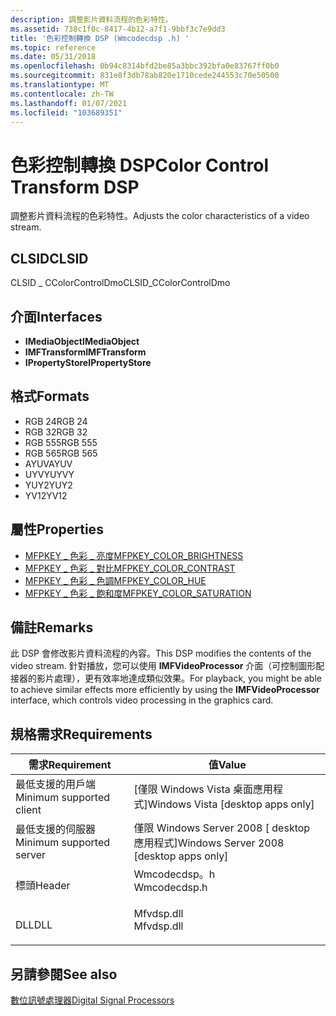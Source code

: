 ```yaml
---
description: 調整影片資料流程的色彩特性。
ms.assetid: 738c1f0c-8417-4b12-a7f1-9bbf3c7e9dd3
title: '色彩控制轉換 DSP (Wmcodecdsp .h) '
ms.topic: reference
ms.date: 05/31/2018
ms.openlocfilehash: 0b94c8314bfd2be85a3bbc392bfa0e83767ff0b0
ms.sourcegitcommit: 831e8f3db78ab820e1710cede244553c70e50500
ms.translationtype: MT
ms.contentlocale: zh-TW
ms.lasthandoff: 01/07/2021
ms.locfileid: "103689351"
---
```

# <a name="color-control-transform-dsp"></a><span data-ttu-id="dd5f6-103">色彩控制轉換 DSP</span><span class="sxs-lookup"><span data-stu-id="dd5f6-103">Color Control Transform DSP</span></span>

<span data-ttu-id="dd5f6-104">調整影片資料流程的色彩特性。</span><span class="sxs-lookup"><span data-stu-id="dd5f6-104">Adjusts the color characteristics of a video stream.</span></span>

## <a name="clsid"></a><span data-ttu-id="dd5f6-105">CLSID</span><span class="sxs-lookup"><span data-stu-id="dd5f6-105">CLSID</span></span>

<span data-ttu-id="dd5f6-106">CLSID \_ CColorControlDmo</span><span class="sxs-lookup"><span data-stu-id="dd5f6-106">CLSID\_CColorControlDmo</span></span>

## <a name="interfaces"></a><span data-ttu-id="dd5f6-107">介面</span><span class="sxs-lookup"><span data-stu-id="dd5f6-107">Interfaces</span></span>

-   <span data-ttu-id="dd5f6-108">**IMediaObject**</span><span class="sxs-lookup"><span data-stu-id="dd5f6-108">**IMediaObject**</span></span>
-   <span data-ttu-id="dd5f6-109">**IMFTransform**</span><span class="sxs-lookup"><span data-stu-id="dd5f6-109">**IMFTransform**</span></span>
-   <span data-ttu-id="dd5f6-110">**IPropertyStore**</span><span class="sxs-lookup"><span data-stu-id="dd5f6-110">**IPropertyStore**</span></span>

## <a name="formats"></a><span data-ttu-id="dd5f6-111">格式</span><span class="sxs-lookup"><span data-stu-id="dd5f6-111">Formats</span></span>

-   <span data-ttu-id="dd5f6-112">RGB 24</span><span class="sxs-lookup"><span data-stu-id="dd5f6-112">RGB 24</span></span>
-   <span data-ttu-id="dd5f6-113">RGB 32</span><span class="sxs-lookup"><span data-stu-id="dd5f6-113">RGB 32</span></span>
-   <span data-ttu-id="dd5f6-114">RGB 555</span><span class="sxs-lookup"><span data-stu-id="dd5f6-114">RGB 555</span></span>
-   <span data-ttu-id="dd5f6-115">RGB 565</span><span class="sxs-lookup"><span data-stu-id="dd5f6-115">RGB 565</span></span>
-   <span data-ttu-id="dd5f6-116">AYUV</span><span class="sxs-lookup"><span data-stu-id="dd5f6-116">AYUV</span></span>
-   <span data-ttu-id="dd5f6-117">UYVY</span><span class="sxs-lookup"><span data-stu-id="dd5f6-117">UYVY</span></span>
-   <span data-ttu-id="dd5f6-118">YUY2</span><span class="sxs-lookup"><span data-stu-id="dd5f6-118">YUY2</span></span>
-   <span data-ttu-id="dd5f6-119">YV12</span><span class="sxs-lookup"><span data-stu-id="dd5f6-119">YV12</span></span>

## <a name="properties"></a><span data-ttu-id="dd5f6-120">屬性</span><span class="sxs-lookup"><span data-stu-id="dd5f6-120">Properties</span></span>

-   [<span data-ttu-id="dd5f6-121">MFPKEY \_ 色彩 \_ 亮度</span><span class="sxs-lookup"><span data-stu-id="dd5f6-121">MFPKEY\_COLOR\_BRIGHTNESS</span></span>](mfpkey-color-brightness.md)
-   [<span data-ttu-id="dd5f6-122">MFPKEY \_ 色彩 \_ 對比</span><span class="sxs-lookup"><span data-stu-id="dd5f6-122">MFPKEY\_COLOR\_CONTRAST</span></span>](mfpkey-color-contrast.md)
-   [<span data-ttu-id="dd5f6-123">MFPKEY \_ 色彩 \_ 色調</span><span class="sxs-lookup"><span data-stu-id="dd5f6-123">MFPKEY\_COLOR\_HUE</span></span>](mfpkey-color-hue.md)
-   [<span data-ttu-id="dd5f6-124">MFPKEY \_ 色彩 \_ 飽和度</span><span class="sxs-lookup"><span data-stu-id="dd5f6-124">MFPKEY\_COLOR\_SATURATION</span></span>](mfpkey-color-saturation.md)

## <a name="remarks"></a><span data-ttu-id="dd5f6-125">備註</span><span class="sxs-lookup"><span data-stu-id="dd5f6-125">Remarks</span></span>

<span data-ttu-id="dd5f6-126">此 DSP 會修改影片資料流程的內容。</span><span class="sxs-lookup"><span data-stu-id="dd5f6-126">This DSP modifies the contents of the video stream.</span></span> <span data-ttu-id="dd5f6-127">針對播放，您可以使用 **IMFVideoProcessor** 介面（可控制圖形配接器的影片處理），更有效率地達成類似效果。</span><span class="sxs-lookup"><span data-stu-id="dd5f6-127">For playback, you might be able to achieve similar effects more efficiently by using the **IMFVideoProcessor** interface, which controls video processing in the graphics card.</span></span>

## <a name="requirements"></a><span data-ttu-id="dd5f6-128">規格需求</span><span class="sxs-lookup"><span data-stu-id="dd5f6-128">Requirements</span></span>



| <span data-ttu-id="dd5f6-129">需求</span><span class="sxs-lookup"><span data-stu-id="dd5f6-129">Requirement</span></span> | <span data-ttu-id="dd5f6-130">值</span><span class="sxs-lookup"><span data-stu-id="dd5f6-130">Value</span></span> |
|-------------------------------------|-----------------------------------------------------------------------------------------|
| <span data-ttu-id="dd5f6-131">最低支援的用戶端</span><span class="sxs-lookup"><span data-stu-id="dd5f6-131">Minimum supported client</span></span><br/> | <span data-ttu-id="dd5f6-132">\[僅限 Windows Vista 桌面應用程式\]</span><span class="sxs-lookup"><span data-stu-id="dd5f6-132">Windows Vista \[desktop apps only\]</span></span><br/>                                          |
| <span data-ttu-id="dd5f6-133">最低支援的伺服器</span><span class="sxs-lookup"><span data-stu-id="dd5f6-133">Minimum supported server</span></span><br/> | <span data-ttu-id="dd5f6-134">僅限 Windows Server 2008 \[ desktop 應用程式\]</span><span class="sxs-lookup"><span data-stu-id="dd5f6-134">Windows Server 2008 \[desktop apps only\]</span></span><br/>                                    |
| <span data-ttu-id="dd5f6-135">標頭</span><span class="sxs-lookup"><span data-stu-id="dd5f6-135">Header</span></span><br/>                   | <dl> <span data-ttu-id="dd5f6-136"><dt>Wmcodecdsp。h</dt></span><span class="sxs-lookup"><span data-stu-id="dd5f6-136"><dt>Wmcodecdsp.h</dt></span></span> </dl> |
| <span data-ttu-id="dd5f6-137">DLL</span><span class="sxs-lookup"><span data-stu-id="dd5f6-137">DLL</span></span><br/>                      | <dl> <span data-ttu-id="dd5f6-138"><dt>Mfvdsp.dll</dt></span><span class="sxs-lookup"><span data-stu-id="dd5f6-138"><dt>Mfvdsp.dll</dt></span></span> </dl>   |



## <a name="see-also"></a><span data-ttu-id="dd5f6-139">另請參閱</span><span class="sxs-lookup"><span data-stu-id="dd5f6-139">See also</span></span>

<dl> <dt>

[<span data-ttu-id="dd5f6-140">數位訊號處理器</span><span class="sxs-lookup"><span data-stu-id="dd5f6-140">Digital Signal Processors</span></span>](windowsmediadigitalsignalprocessors.md)
</dt> </dl>

 

 




